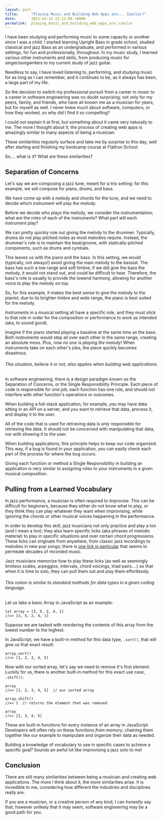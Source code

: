 ```yaml
---
layout: post
title:      "Playing Music and Building Web Apps are... Similar?"
date:       2021-03-14 22:11:06 +0000
permalink:  playing_music_and_building_web_apps_are_similar
---
```



I have been studying and performing music to some capacity or another since I was a child. I started learning Upright Bass in grade school, studied classical and jazz Bass as an undergraduate, and performed in various settings, for fun and professionally, throughout. In my music study, I learned various other instruments and skills, from producing music for singer/songwriters to my current study of jazz guitar. 

Needless to say, I have loved listening to, performing, and studying music for as long as I can remember, and it continues to be, as it always has been, a large part of my life.

So the decision to switch my professional pursuit from a career in music to a career in software engineering was no doubt surprising; not only for my peers, family, and friends, who have all known me as a musician for years, but for myself as well.  I never knew much about software, computers, or how they worked, so why did I find it so compelling?

I could not explain it at first, but something about it came very naturally to me. The more I thought about it, the process of creating web apps is amazingly similar to many aspects of being a musician. 

These similarities regularly surface and take me by surprise to this day, well after starting and finishing my bootcamp course at FlatIron School.

So.... what is it? What are these similarities?

## Separation of Concerns

Let's say we are composing a jazz tune, meant for a trio setting: for this example, we will compose for piano, drums, and bass.

We have come up with a melody and chords for the tune, and we need to decide which instrument will play the melody.

Before we decide who plays the melody, we consider the instrumentation; what are the *roles* of each of the instruments? What part will each instrument play?

We can pretty quickly rule out giving the melody to the drummer. Typically, drums do not play pitched notes as most melodies require. Instead, the drummer's role is to maintain the beat/groove, with statically-pitched components, such as drums and cymbals.

This leaves us with the piano and the bass. In this setting, we would (typically, not always!) avoid giving the main melody to the bassist. The bass has such a low range and soft timbre; if we did give the bass the melody, it would not stand out, and could be difficult to hear. Therefore, the bass's role is usually to provide the lowend harmony, allowing for another voice to play the melody on top.

So, for this example, it makes the best sense to give the melody to the pianist; due to its brighter timbre and wide range, the piano is best suited for the melody. 

Instruments in a musical setting all have a specific role, and they must stick to that role in order for the composition or performance to work as intended (aka, to sound good).

Imagine if the piano started playing a bassline at the same time as the bass. Both instruments would step all over each other in the same range, creating an absolute mess. Plus, now *no one is playing the melody!* When instruments take on each other's jobs, the piece quickly becomes disastrous.

###### This situation, believe it or not, also applies when building web applications.

In software engineering, there is a design paradigm known as the Separation of Concerns, or the Single Responsibility Principle. Each piece of code is responsible for one job; each function has one role, and should not interfere with other function's operations or outcomes. 

When building a full-stack application, for example, you may have data sitting in an API on a server, and you want to retrieve that data, process it, and display it to the user. 

All of the code that is used for retrieving data is *only* responsible for retrieving the data. It should not be *concerned* with manipulating that data, nor with showing it to the user. 

When building applications, this principle helps to keep our code organized. This way, if a bug is found in your application, you can easily check each part of the process for where the bug occurs.

Giving each function or method a Single Responsibility in building an application is very similar to assigning roles to your instruments in a given musical composition.

## Pulling from a Learned Vocabulary

In jazz performance, a musician is often required to improvise. This can be difficult for beginners, because they either do not know what to play, or they think they can play whatever they want when improvising, while ignoring the chords or other musical voices happening in the performance.

In order to develop this skill, jazz musicians not only practice and play a ton (and I mean a *ton*); they also learn specific licks (aka phrases of melodic material) to play in specific situations and over certain chord progressions. These licks can originate from anywhere, from classic jazz recordings to melodies in new pop songs; there is [one lick in particular](https://www.youtube.com/watch?v=krDxhnaKD7Q) that seems to permeate decades of recorded music.

Jazz musicians memorize how to play these licks (as well as seemingly limitless scales, arpeggios, intervals, chord voicings, triad pairs....) so that when it is time to solo, they can pull them out and play them effortlessly. 

###### This notion is similar to standard methods for data types in a given coding language.

Let us take a basic Array in JavaScript as an example:

```
let array = [3, 5, 2, 4, 1]
//=> [3, 5, 2, 4, 1]
```

Suppose we are tasked with reordering the contents of this array from the lowest number to the highest.

In JavaScript, we have a built-in method for this data type, `.sort()`, that will give us that exact result:

```
array.sort()
//=> [1, 2, 3, 4, 5]
```

Now with our sorted array, let's say we need to remove it's first element. Luckily for us, there is another built-in method for this exact use case, `.shift()`:

```
array
//=> [1, 2, 3, 4, 5]  // our sorted array

array.shift()
//=> 1  // returns the element that was removed

array
//=> [2, 3, 4, 5]
```

These are built-in functions for every instance of an array in JavaScript. Developers will often rely on these functions *from memory*, chaining them together like our example to manipulate and organize their data as needed.

Building a knowledge of vocabulary to use in specific cases to achieve a specific goal? Sounds an awful lot like improvising a jazz solo to me!

## Conclusion

There are still many similarities between being a musician and creating web applications. The more I think about it, the more similarities arise. It is incredible to me, considering how different the industries and disciplines really are.

If you are a musician, or a creative person of any kind, I can honestly say that, however unlikely that it may seem, software engineering may be a good path for you. 

